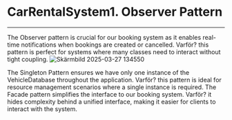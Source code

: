 # CarRentalSystem1. Observer Pattern
------------------------------------
The Observer pattern is crucial for our booking system as it enables real-time notifications when bookings are created or cancelled. 
Varför? this pattern is perfect for systems where many classes need to interact without tight coupling.
![Skärmbild 2025-03-27 134550](https://github.com/user-attachments/assets/48e15110-d58d-4249-b42a-4ba95c6ab0d5)

The Singleton Pattern  ensures we have only one instance of the VehicleDatabase throughout the application.
Varför? this pattern is ideal for resource management scenarios where a single instance is required.
The Facade pattern simplifies the interface to our booking system.
Varför?  it hides complexity behind a unified interface, making it easier for clients to interact with the system.
